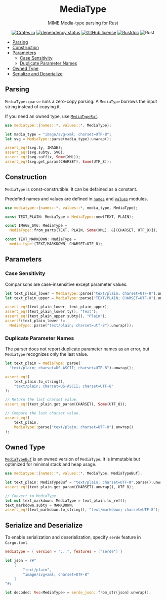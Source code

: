 <div align="center">

# MediaType

MIME Media-type parsing for Rust

[![Crates.io](https://img.shields.io/crates/v/mediatype.svg)](https://crates.io/crates/mediatype)
[![dependency status](https://deps.rs/crate/mediatype/0.19.3/status.svg)](https://deps.rs/crate/mediatype/0.19.3)
[![GitHub license](https://img.shields.io/github/license/picoHz/mediatype.svg)](https://github.com/picoHz/mediatype/blob/main/LICENSE)
[![Rustdoc](https://img.shields.io/badge/doc-rustdoc-green.svg)](https://docs.rs/mediatype)
![Rust](https://github.com/picoHz/mediatype/workflows/Rust/badge.svg)

</div>

- [Parsing](#parsing)
- [Construction](#construction)
- [Parameters](#parameters)
  - [Case Sensitivity](#case-sensitivity)
  - [Duplicate Parameter Names](#duplicate-parameter-names)
- [Owned Type](#owned-type)
- [Serialize and Deserialize](serialize-and-deserialize)

## Parsing

`MediaType::parse` runs a zero-copy parsing: A `MediaType` borrows the input string instead of copying it. 

If you need an owned type, use [`MediaTypeBuf`](#owned-type).

```rust
use mediatype::{names::*, values::*, MediaType};

let madia_type = "image/svg+xml; charset=UTF-8";
let svg = MediaType::parse(madia_type).unwrap();

assert_eq!(svg.ty, IMAGE);
assert_eq!(svg.subty, SVG);
assert_eq!(svg.suffix, Some(XML));
assert_eq!(svg.get_param(CHARSET), Some(UTF_8));
```

## Construction

`MediaType` is const-construtible. It can be defained as a constant. 

Predefind names and values are defined in [`names`](https://docs.rs/mediatype/latest/mediatype/names/index.html) and [`values`](https://docs.rs/mediatype/latest/mediatype/values/index.html) modules.

```rust
use mediatype::{names::*, values::*, media_type, MediaType};

const TEXT_PLAIN: MediaType = MediaType::new(TEXT, PLAIN);

const IMAGE_SVG: MediaType = 
  MediaType::from_parts(TEXT, PLAIN, Some(XML), &[(CHARSET, UTF_8)]);

const TEXT_MARKDOWN: MediaType = 
  media_type!(TEXT/MARKDOWN; CHARSET=UTF_8);
```

## Parameters

### Case Sensitivity

Comparisons are case-insensitive except parameter values.

```rust
let text_plain_lower = MediaType::parse("text/plain; charset=UTF-8").unwrap();
let text_plain_upper = MediaType::parse("TEXT/PLAIN; CHARSET=UTF-8").unwrap();

assert_eq!(text_plain_lower, text_plain_upper);
assert_eq!(text_plain_lower.ty(), "Text");
assert_eq!(text_plain_upper.subty(), "Plain");
assert!(text_plain_lower != 
  MediaType::parse("text/plain; charset=utf-8").unwrap());
```

### Duplicate Parameter Names

The parser does not report duplicate parameter names as an error, but `MediaType` recognizes only the last value.

```rust
let text_plain = MediaType::parse(
  "text/plain; charset=US-ASCII; charset=UTF-8").unwrap();

assert_eq!(
    text_plain.to_string(),
    "text/plain; charset=US-ASCII; charset=UTF-8"
);

// Return the last charset value.
assert_eq!(text_plain.get_param(CHARSET), Some(UTF_8));

// Compare the last charset value.
assert_eq!(
    text_plain,
    MediaType::parse("text/plain; charset=UTF-8").unwrap()
);
```

## Owned Type
 
[`MediaTypeBuf`](https://docs.rs/mediatype/latest/mediatype/struct.MediaTypeBuf.html) is an owned version of `MediaType`.
It is immutable but optimized for minimal stack and heap usage.

```rust
use mediatype::{names::*, values::*, MediaType, MediaTypeBuf};

let text_plain: MediaTypeBuf = "text/plain; charset=UTF-8".parse().unwrap();
assert_eq!(text_plain.get_param(CHARSET).unwrap(), UTF_8);

// Convert to MediaType
let mut text_markdown: MediaType = text_plain.to_ref();
text_markdown.subty = MARKDOWN;
assert_eq!(text_markdown.to_string(), "text/markdown; charset=UTF-8");
```

## Serialize and Deserialize

To enable serialization and deserialization, specify `serde` feature in `Cargo.toml`.

```toml
mediatype = { version = "...", features = ["serde"] }
```

```rust
let json = r#"
    [
        "text/plain",
        "image/svg+xml; charset=UTF-8"
    ]
"#;

let decoded: Vec<MediaType> = serde_json::from_str(json).unwrap();
```
